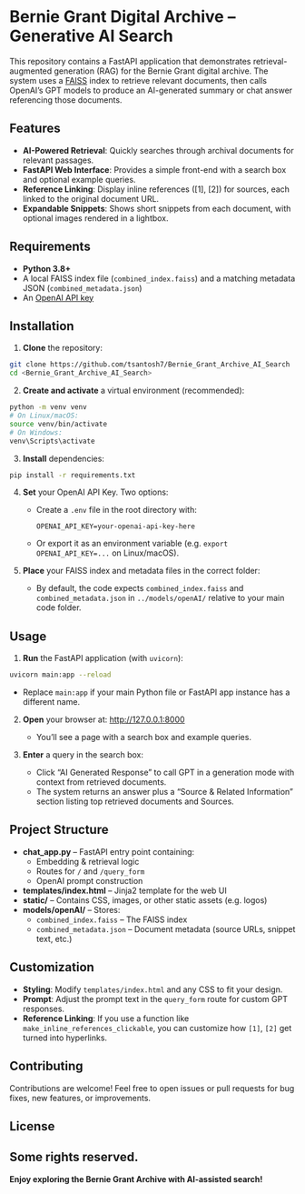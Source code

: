 # Bernie Grant Digital Archive – Generative AI Search

This repository contains a FastAPI application that demonstrates retrieval-augmented generation (RAG) for the Bernie Grant digital archive. The system uses a [FAISS](https://github.com/facebookresearch/faiss) index to retrieve relevant documents, then calls OpenAI’s GPT models to produce an AI-generated summary or chat answer referencing those documents.

## Features

- **AI-Powered Retrieval**: Quickly searches through archival documents for relevant passages.
- **FastAPI Web Interface**: Provides a simple front-end with a search box and optional example queries.
- **Reference Linking**: Display inline references ([1], [2]) for sources, each linked to the original document URL.
- **Expandable Snippets**: Shows short snippets from each document, with optional images rendered in a lightbox.

## Requirements

- **Python 3.8+**
- A local FAISS index file (`combined_index.faiss`) and a matching metadata JSON (`combined_metadata.json`)
- An [OpenAI API key](https://platform.openai.com/account/api-keys)

## Installation

1. **Clone** the repository:
```bash
git clone https://github.com/tsantosh7/Bernie_Grant_Archive_AI_Search
cd <Bernie_Grant_Archive_AI_Search>
```

2. **Create and activate** a virtual environment (recommended):
```bash
python -m venv venv
# On Linux/macOS:
source venv/bin/activate
# On Windows:
venv\Scripts\activate
```

3. **Install** dependencies:
```bash
pip install -r requirements.txt
```

4. **Set** your OpenAI API Key. Two options:
   - Create a `.env` file in the root directory with:
     ```
     OPENAI_API_KEY=your-openai-api-key-here
     ```
   - Or export it as an environment variable (e.g. `export OPENAI_API_KEY=...` on Linux/macOS).

5. **Place** your FAISS index and metadata files in the correct folder:
   - By default, the code expects `combined_index.faiss` and `combined_metadata.json` in `../models/openAI/` relative to your main code folder.

## Usage

1. **Run** the FastAPI application (with `uvicorn`):
```bash
uvicorn main:app --reload
```
   - Replace `main:app` if your main Python file or FastAPI app instance has a different name.

2. **Open** your browser at: http://127.0.0.1:8000

   - You’ll see a page with a search box and example queries.

3. **Enter** a query in the search box:
   - Click “AI Generated Response” to call GPT in a generation mode with context from retrieved documents.
   - The system returns an answer plus a “Source & Related Information” section listing top retrieved documents and Sources.

## Project Structure

- **chat_app.py** – FastAPI entry point containing:
  - Embedding & retrieval logic
  - Routes for `/` and `/query_form`
  - OpenAI prompt construction
- **templates/index.html** – Jinja2 template for the web UI
- **static/** – Contains CSS, images, or other static assets (e.g. logos)
- **models/openAI/** – Stores:
  - `combined_index.faiss` – The FAISS index
  - `combined_metadata.json` – Document metadata (source URLs, snippet text, etc.)

## Customization

- **Styling**: Modify `templates/index.html` and any CSS to fit your design.
- **Prompt**: Adjust the prompt text in the `query_form` route for custom GPT responses.
- **Reference Linking**: If you use a function like `make_inline_references_clickable`, you can customize how `[1]`, `[2]` get turned into hyperlinks.

## Contributing

Contributions are welcome! Feel free to open issues or pull requests for bug fixes, new features, or improvements.

## License

Some rights reserved.
---

**Enjoy exploring the Bernie Grant Archive with AI-assisted search!**

